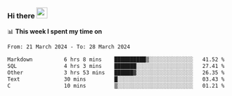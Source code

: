 ### Hi there <a href="https://www.gautamkrishnar.com/"><img src="https://media.giphy.com/media/hvRJCLFzcasrR4ia7z/giphy.gif" width="25px"></a>

📊 **This week I spent my time on**

<!--START_SECTION:waka-->

```txt
From: 21 March 2024 - To: 28 March 2024

Markdown          6 hrs 8 mins    ██████████▒░░░░░░░░░░░░░░   41.52 %
SQL               4 hrs 3 mins    ███████░░░░░░░░░░░░░░░░░░   27.41 %
Other             3 hrs 53 mins   ██████▓░░░░░░░░░░░░░░░░░░   26.35 %
Text              30 mins         █░░░░░░░░░░░░░░░░░░░░░░░░   03.43 %
C                 10 mins         ▒░░░░░░░░░░░░░░░░░░░░░░░░   01.21 %
```

<!--END_SECTION:waka-->
